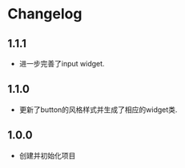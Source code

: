 # Changelog


## 1.1.1
 * 进一步完善了input widget.

## 1.1.0
 * 更新了button的风格样式并生成了相应的widget类.

## 1.0.0
 * 创建并初始化项目
